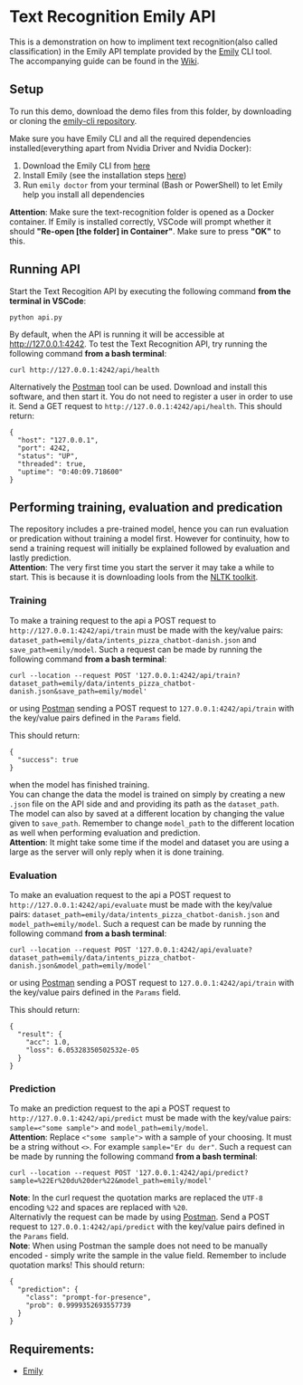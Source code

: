 
# Text Recognition Emily API

This is a demonstration on how to impliment text recognition(also called classification) in the Emily API template provided by the [Emily](http://ambolt.io/emily) CLI tool.  
The accompanying guide can be found in the [Wiki](https://github.com/amboltio/emily-cli/wiki/Text-recognition).

## Setup
To run this demo, download the demo files from this folder, by downloading or cloning the [emily-cli repository](https://github.com/amboltio/emily-cli).

Make sure you have Emily CLI and all the required dependencies installed(everything apart from Nvidia Driver and Nvidia Docker):
1. Download the Emily CLI from [here](http://ambolt.io/emily)
2. Install Emily (see the installation steps [here](https://github.com/amboltio/emily-cli/wiki/How-to-install-Emily))
3. Run ```emily doctor``` from your terminal (Bash or PowerShell) to let Emily help you install all dependencies

**Attention**: Make sure the text-recognition folder is opened as a Docker container. If Emily is installed correctly, VSCode will prompt whether it should **"Re-open [the folder] in Container"**. Make sure to press **"OK"** to this.

## Running API
Start the Text Recogition API by executing the following command **from the terminal in VSCode**:
```
python api.py
```

By default, when the API is running it will be accessible at http://127.0.0.1:4242.
To test the Text Recognition API, try running the following command **from a bash terminal**: 
```
curl http://127.0.0.1:4242/api/health
```
Alternatively the [Postman](https://www.postman.com/) tool can be used. Download and install this software, and then start it. You do not need to register a user in order to use it. Send a GET request to `http://127.0.0.1:4242/api/health`.
This should return:
```
{
  "host": "127.0.0.1",
  "port": 4242,
  "status": "UP",
  "threaded": true,
  "uptime": "0:40:09.718600"
}
```

## Performing training, evaluation and predication
The repository includes a pre-trained model, hence you can run evaluation or predication without training a model first. However for continuity, how to send a training request will initially be explained followed by evaluation and lastly prediction.  
**Attention**: The very first time you start the server it may take a while to start. This is because it is downloading lools from the [NLTK toolkit](https://www.nltk.org/).  

### Training
To make a training request to the api a POST request to `http://127.0.0.1:4242/api/train` must be made with the key/value pairs: `dataset_path=emily/data/intents_pizza_chatbot-danish.json` and `save_path=emily/model`. Such a request can be made by running the following command **from a bash terminal**: 
```
curl --location --request POST '127.0.0.1:4242/api/train?dataset_path=emily/data/intents_pizza_chatbot-danish.json&save_path=emily/model'
```
or using [Postman](https://www.postman.com/) sending a POST request to `127.0.0.1:4242/api/train` with the key/value pairs defined in the `Params` field.  

This should return:
```
{
  "success": true
}
```
when the model has finished training.  
You can change the data the model is trained on simply by creating a new `.json` file on the API side and and providing its path as the `dataset_path`. The model can also by saved at a different location by changing the value given to `save_path`. Remember to change `model_path` to the different location as well when performing evaluation and prediction.  
**Attention**: It might take some time if the model and dataset you are using a large as the server will only reply when it is done training.

### Evaluation
To make an evaluation request to the api a POST request to `http://127.0.0.1:4242/api/evaluate` must be made with the key/value pairs: `dataset_path=emily/data/intents_pizza_chatbot-danish.json` and `model_path=emily/model`. Such a request can be made by running the following command **from a bash terminal**: 
```
curl --location --request POST '127.0.0.1:4242/api/evaluate?dataset_path=emily/data/intents_pizza_chatbot-danish.json&model_path=emily/model'
```
or using [Postman](https://www.postman.com/) sending a POST request to `127.0.0.1:4242/api/train` with the key/value pairs defined in the `Params` field.  

This should return:
```
{
  "result": {
    "acc": 1.0,
    "loss": 6.05328350502532e-05
  }
}
```

### Prediction
To make an prediction request to the api a POST request to `http://127.0.0.1:4242/api/predict` must be made with the key/value pairs: `sample=<"some sample">` and `model_path=emily/model`.  
**Attention**: Replace `<"some sample">` with a sample of your choosing. It must be a string without `<>`. For example `sample="Er du der"`.
Such a request can be made by running the following command **from a bash terminal**: 
```
curl --location --request POST '127.0.0.1:4242/api/predict?sample=%22Er%20du%20der%22&model_path=emily/model'
```
**Note**: In the curl request the quotation marks are replaced the `UTF-8` encoding `%22` and spaces are replaced with `%20`.  
Alternativly the request can be made by using [Postman](https://www.postman.com/). Send a POST request to `127.0.0.1:4242/api/predict` with the key/value pairs defined in the `Params` field.  
**Note**: When using Postman the sample does not need to be manually encoded - simply write the sample in the value field. Remember to include quotation marks! 
This should return:
```
{
  "prediction": {
    "class": "prompt-for-presence",
    "prob": 0.9999352693557739
  }
}
```

## Requirements:
- [Emily](http://ambolt.io/emily)


